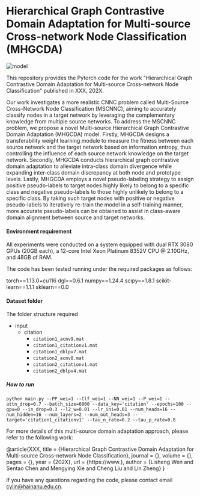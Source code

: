 # Hierarchical Graph Contrastive Domain Adaptation for Multi-source Cross-network Node Classification (MHGCDA)

![model](https://gitee.com/l18541900/picgo/raw/master/img/202403261027391.png)

This repository provides the Pytorch code for the work "Hierarchical Graph Contrastive Domain Adaptation for Multi-source Cross-network Node Classification" published in XXX, 202X.



Our work investigates a more realistic CNNC problem called Multi-Source Cross-Network Node Classification (MSCNNC), aiming to accurately classify nodes in a target network by leveraging the complementary knowledge from multiple source networks. To address the MSCNNC problem, we propose a novel Multi-source Hierarchical Graph Contrastive Domain Adaptation (MHGCDA) model. Firstly, MHGCDA designs a transferability weight learning module to measure the fitness between each source network and the target network based on information entropy, thus controlling the influence of each source network knowledge on the target network. Secondly, MHGCDA conducts hierarchical graph contrastive domain adaptation to alleviate intra-class domain divergence while expanding inter-class domain discrepancy at both node and prototype levels. Lastly, MHGCDA employs a novel pseudo-labeling strategy to assign positive pseudo-labels to target nodes highly likely to belong to a specific class and negative pseudo-labels to those highly unlikely to belong to a specific class. By taking such target nodes with positive or negative pseudo-labels to iteratively re-train the model in a self-training manner, more accurate pseudo-labels can be obtained to assist in class-aware domain alignment between source and target networks.

#### Environment requirement

All experiments were conducted on a system equipped with dual RTX 3080 GPUs (20GB each), a 12-core Intel Xeon Platinum 8352V CPU @ 2.10GHz, and 48GB of RAM.

The code has been tested running under the required packages as follows:

torch==1.13.0+cu116
dgl==0.6.1
numpy==1.24.4
scipy==1.8.1
scikit-learn==1.1.1
sklearn==0.0

#### Dataset folder

The folder structure required

- input
  - citation
    - `citation1_acmv9.mat`
    - `citation1_citationv1.mat`
    - `citation1_dblpv7.mat`
    - `citation2_acmv8.mat`
    - `citation2_citationv1.mat`
    - `citation2_dblpv4.mat`

##### How to run

```shell
python main.py --PP_wei=1 --Clf_wei=1 --NN_wei=1 --P_wei=1 --attn_drop=0.7 --batch_size=6000 --data_key='citation' --epochs=100 --gpu=0 --in_drop=0.3 --l2_w=0.01 --lr_ini=0.01 --num_heads=16 --num_hidden=16 --num_layers=2 --num_out_heads=3 --target='citation1_citationv1' --tau_n_rate=0.2 --tau_p_rate=0.8
```

For more details of this multi-source domain adaptation approach, please refer to the following work:

@article{XXX,
title = {Hierarchical Graph Contrastive Domain Adaptation for Multi-source Cross-network Node Classification},
journal = {},
volume = {},
pages = {},
year = {202X},
url = {https://www.},
author = {Lisheng Wen and Sentao Chen and Mengying Xie and Cheng Liu and Lin Zheng}
}

If you have any questions regarding the code, please contact email [cylin@hainanu.edu.cn](mailto:lishengwenmail@126.com).